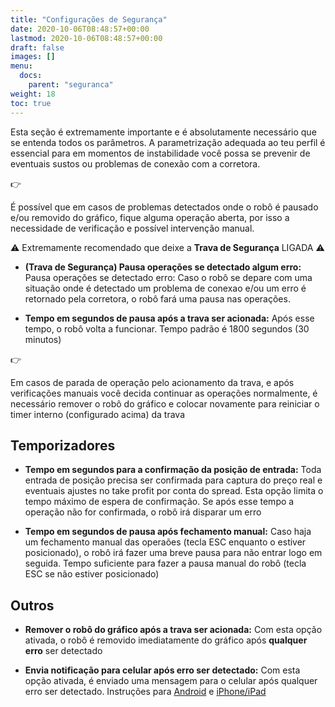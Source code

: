 ```yaml
---
title: "Configurações de Segurança"
date: 2020-10-06T08:48:57+00:00
lastmod: 2020-10-06T08:48:57+00:00
draft: false
images: []
menu:
  docs:
    parent: "seguranca"
weight: 18
toc: true
---
```


Esta seção é extremamente importante e é absolutamente necessário que se entenda todos os parâmetros. A parametrização adequada ao teu perfil é essencial para em momentos de instabilidade você possa se prevenir de eventuais sustos ou problemas de conexão com a corretora.

<div class="alert alert-danger d-flex" role="alert">
    <div class="flex-shrink-1 alert-icon">👉</div>
    <p>É possível que em casos de problemas detectados onde o robô é pausado e/ou removido do gráfico, fique alguma operação aberta, por isso a necessidade de verificação e possível intervenção manual.</p>
</div>

⚠️ Extremamente recomendado que deixe a **Trava de Segurança** LIGADA ⚠️

- **(Trava de Segurança) Pausa operações se detectado algum erro:** Pausa operações se detectado erro: Caso o robô se depare com uma situação onde é detectado um problema de conexao e/ou um erro é retornado pela corretora, o robô fará uma pausa nas operações.
 
- **Tempo em segundos de pausa após a trava ser acionada:** Após esse tempo, o robô volta a funcionar. Tempo padrão é 1800 segundos (30 minutos)


<div class="alert alert-warning d-flex" role="alert">
    <div class="flex-shrink-1 alert-icon">👉</div>
    <p>Em casos de parada de operação pelo acionamento da trava, e após verificações manuais você decida continuar as operações normalmente, é necessário remover o robô do gráfico e colocar novamente para reiniciar o timer interno (configurado acima) da trava</p>
</div>


## Temporizadores

- **Tempo em segundos para a confirmação da posição de entrada:** Toda entrada de posição precisa ser confirmada para captura do preço real e eventuais ajustes no take profit por conta do spread. Esta opção limita o tempo máximo de espera de confirmação. Se após esse tempo a operação não for confirmada, o robô irá disparar um erro

- **Tempo em segundos de pausa após fechamento manual:** Caso haja um fechamento manual das operaões (tecla ESC enquanto o estiver posicionado), o robô irá fazer uma breve pausa para não entrar logo em seguida. Tempo suficiente para fazer a pausa manual do robô (tecla ESC se não estiver posicionado)

## Outros

- **Remover o robô do gráfico após a trava ser acionada:** Com esta opção ativada, o robô é removido imediatamente do gráfico após **qualquer erro** ser detectado

- **Envia notificação para celular após erro ser detectado:** Com esta opção ativada, é enviado uma mensagem para o celular após qualquer erro ser detectado. Instruções para [Android](https://www.metatrader5.com/pt/mobile-trading/android/help/messages) e [iPhone/iPad](https://www.metatrader5.com/pt/mobile-trading/iphone/help/settings/settings_messages#notification_setup)




